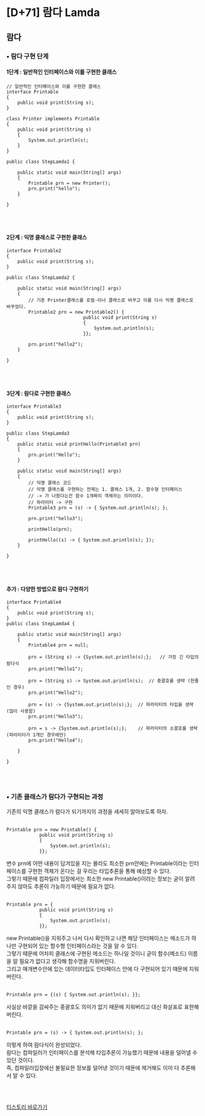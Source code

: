 # [D+71] 람다 Lamda

## 람다

### • 람다 구현 단계

#### <b>1단계 : 일반적인 인터페이스와 이를 구현한 클래스</b>

```
// 일반적인 인터페이스와 이를 구현한 클래스 
interface Printable
{
	public void print(String s);
}

class Printer implements Printable
{
	public void print(String s)
	{
		System.out.println(s);
	}
}

public class StepLamda1 {

	public static void main(String[] args) 
	{
		Printable prn = new Printer();
		prn.print("hello");
	}

}
```

<br><br>

#### <b>2단계 : 익명 클래스로 구현한 클래스</b>

```
interface Printable2
{
	public void print(String s);
}

public class StepLamda2 {

	public static void main(String[] args) 
	{
		// 기존 Printer클래스를 로컬-이너 클래스로 바꾸고 이를 다시 익명 클래스로 바꾸었다.
		Printable2 prn = new Printable2() {
							public void print(String s)
							{
								System.out.println(s);
							}};
							
		prn.print("hello2");
	}

}
```

<br><br>

#### <b>3단계 : 람다로 구현한 클래스</b>

```
interface Printable3
{
	public void print(String s);
}

public class StepLamda3 
{
	public static void printHello(Printable3 prn)
	{
		prn.print("Hello");
	}

	public static void main(String[] args) 
	{
		// 익명 클래스 코드
		// 익명 클래스를 구현하는 전제는 1. 클래스 1개, 2. 함수형 인터페이스
		// -> 가 나왔다는건 함수 1개짜리 객체라는 의미이다.
		// 파라미터 -> 구현
		Printable3 prn = (s) -> { System.out.println(s); };
							
		prn.print("hello3");
		
		printHello(prn);
		
		printHello((s) -> { System.out.println(s); });
	}

}
```

<br><br>

#### <b>추가 : 다양한 방법으로 람다 구현하기</b>

```
interface Printable4
{
	public void print(String s);
}
public class StepLamda4 {

	public static void main(String[] args) 
	{
		Printable4 prn = null;
		
		prn = (String s) -> {System.out.println(s);};	// 가장 긴 타입의 람다식
		prn.print("Hello1");
		
		prn = (String s) -> System.out.println(s);	// 중괄호를 생략 (한줄인 경우)
		prn.print("Hello2");
		
		prn = (s) -> {System.out.println(s);};	// 파라미터의 타입을 생략 (많이 사용함)
		prn.print("Hello3");
		
		prn = s -> {System.out.println(s);};	// 파라미터의 소괄호를 생략 (파라미터가 1개인 경우에만)
		prn.print("Hello4");

	}

}
```

<br><br>

### • 기존 클래스가 람다가 구현되는 과정

기존의 익명 클래스가 람다가 되기까지의 과정을 세세히 알아보도록 하자.<br><br>

```
Printable prn = new Printable() {
			public void print(String s)
			{
				System.out.println(s);
			}};
```

변수 prn에 어떤 내용이 담겨있을 지는 몰라도 최소한 prn안에는 Printable이라는 인터페이스를 구현한 객체가 온다는 걸 우리는 타입추론을 통해 예상할 수 있다.<br>
그렇기 때문에 컴파일러 입장에서는 최소한 new Printable()이라는 정보는 굳이 알려주지 않아도 추론이 가능하기 때문에 필요가 없다.<br><br>

```
Printable prn = {
			public void print(String s)
			{
				System.out.println(s);
			}};
```

new Printable()을 지워주고 나서 다시 확인하고 나면 해당 인터페이스는 메소드가 하나만 구현되어 있는 함수형 인터페이스라는 것을 알 수 있다.<br>
그렇기 때문에 어차피 클래스에 구현된 메소드는 하나일 것이니 굳이 함수(메소드) 이름을 알 필요가 없다고 생각해 함수명을 지워버린다.<br>
그리고 매개변수안에 있는 데이터타입도 인터페이스 안에 다 구현되어 있기 때문에 지워버린다.<br><br>

```
Printable prn = {(s) { System.out.println(s); }};
```

사실상 바깥을 감싸주는 중괄호도 의미가 없기 때문에 지워버리고 대신 화살표로 표현해버린다.<br><br>

```
Printable prn = (s) -> { System.out.println(s); };
```

이렇게 하여 람다식이 완성되었다.<br>
람다는 컴파일러가 인터페이스를 분석해 타입추론이 가능했기 때문에 내용을 덜어낼 수 있던 것이다.<br>
즉, 컴파일러입장에선 불필요한 정보를 덜어낸 것이기 때문에 제거해도 이미 다 추론해서 알 수 있다.

<br><br>

[티스토리 바로가기](https://onelight-stay.tistory.com/695)